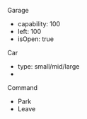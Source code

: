 Garage
 - capability: 100
 - left: 100
 - isOpen: true

Car
 - type: small/mid/large
 -

Command
 - Park
 - Leave

